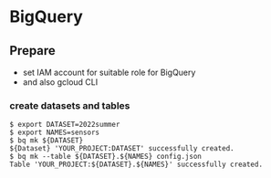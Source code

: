 # BigQuery
## Prepare
- set IAM account for suitable role for BigQuery
- and also gcloud CLI 
### create datasets and tables
```
$ export DATASET=2022summer
$ export NAMES=sensors
$ bq mk ${DATASET}
${Dataset} 'YOUR_PROJECT:DATASET' successfully created.
$ bq mk --table ${DATASET}.${NAMES} config.json
Table 'YOUR_PROJECT:${DATASET}.${NAMES}' successfully created.
```
